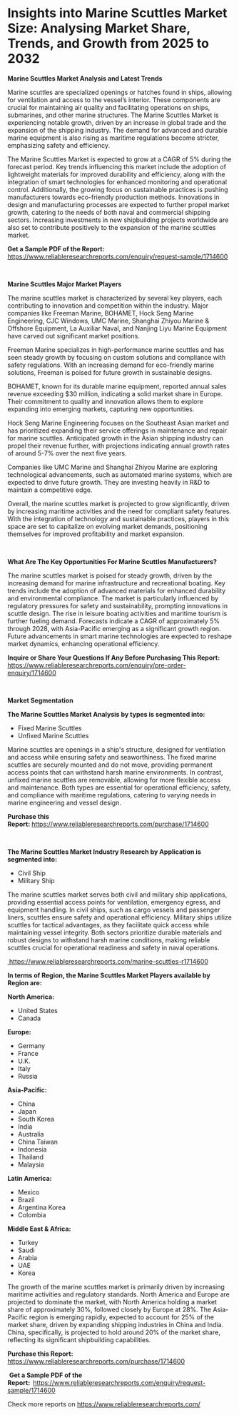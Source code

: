 <p><h1>Insights into Marine Scuttles Market Size: Analysing Market Share, Trends, and Growth from 2025 to 2032</h1></p><p><strong>Marine Scuttles Market Analysis and Latest Trends</strong></p>
<p><p>Marine scuttles are specialized openings or hatches found in ships, allowing for ventilation and access to the vessel’s interior. These components are crucial for maintaining air quality and facilitating operations on ships, submarines, and other marine structures. The Marine Scuttles Market is experiencing notable growth, driven by an increase in global trade and the expansion of the shipping industry. The demand for advanced and durable marine equipment is also rising as maritime regulations become stricter, emphasizing safety and efficiency.</p><p>The Marine Scuttles Market is expected to grow at a CAGR of 5% during the forecast period. Key trends influencing this market include the adoption of lightweight materials for improved durability and efficiency, along with the integration of smart technologies for enhanced monitoring and operational control. Additionally, the growing focus on sustainable practices is pushing manufacturers towards eco-friendly production methods. Innovations in design and manufacturing processes are expected to further propel market growth, catering to the needs of both naval and commercial shipping sectors. Increasing investments in new shipbuilding projects worldwide are also set to contribute positively to the expansion of the marine scuttles market.</p></p>
<p><strong>Get a Sample PDF of the Report:&nbsp;</strong> <a href="https://www.reliableresearchreports.com/enquiry/request-sample/1714600?utm_campaign=2279&utm_medium=2&utm_source=Github&utm_content=ia&utm_term=28032025&utm_id=marine-scuttles">https://www.reliableresearchreports.com/enquiry/request-sample/1714600</a></p>
<p>&nbsp;</p>
<p><strong>Marine Scuttles Major Market Players</strong></p>
<p><p>The marine scuttles market is characterized by several key players, each contributing to innovation and competition within the industry. Major companies like Freeman Marine, BOHAMET, Hock Seng Marine Engineering, CJC Windows, UMC Marine, Shanghai Zhiyou Marine & Offshore Equipment, La Auxiliar Naval, and Nanjing Liyu Marine Equipment have carved out significant market positions.</p><p>Freeman Marine specializes in high-performance marine scuttles and has seen steady growth by focusing on custom solutions and compliance with safety regulations. With an increasing demand for eco-friendly marine solutions, Freeman is poised for future growth in sustainable designs.</p><p>BOHAMET, known for its durable marine equipment, reported annual sales revenue exceeding $30 million, indicating a solid market share in Europe. Their commitment to quality and innovation allows them to explore expanding into emerging markets, capturing new opportunities.</p><p>Hock Seng Marine Engineering focuses on the Southeast Asian market and has prioritized expanding their service offerings in maintenance and repair for marine scuttles. Anticipated growth in the Asian shipping industry can propel their revenue further, with projections indicating annual growth rates of around 5-7% over the next five years.</p><p>Companies like UMC Marine and Shanghai Zhiyou Marine are exploring technological advancements, such as automated marine systems, which are expected to drive future growth. They are investing heavily in R&D to maintain a competitive edge.</p><p>Overall, the marine scuttles market is projected to grow significantly, driven by increasing maritime activities and the need for compliant safety features. With the integration of technology and sustainable practices, players in this space are set to capitalize on evolving market demands, positioning themselves for improved profitability and market expansion.</p></p>
<p>&nbsp;</p>
<p><strong>What Are The Key Opportunities For Marine Scuttles Manufacturers?</strong></p>
<p><p>The marine scuttles market is poised for steady growth, driven by the increasing demand for marine infrastructure and recreational boating. Key trends include the adoption of advanced materials for enhanced durability and environmental compliance. The market is particularly influenced by regulatory pressures for safety and sustainability, prompting innovations in scuttle design. The rise in leisure boating activities and maritime tourism is further fueling demand. Forecasts indicate a CAGR of approximately 5% through 2028, with Asia-Pacific emerging as a significant growth region. Future advancements in smart marine technologies are expected to reshape market dynamics, enhancing operational efficiency.</p></p>
<p><strong>Inquire or Share Your Questions If Any Before Purchasing This Report:</strong> <a href="https://www.reliableresearchreports.com/enquiry/pre-order-enquiry/1714600?utm_campaign=2279&utm_medium=2&utm_source=Github&utm_content=ia&utm_term=28032025&utm_id=marine-scuttles">https://www.reliableresearchreports.com/enquiry/pre-order-enquiry/1714600</a></p>
<p>&nbsp;</p>
<p><strong>Market Segmentation</strong></p>
<p><strong>The Marine Scuttles Market Analysis by types is segmented into:</strong></p>
<p><ul><li>Fixed Marine Scuttles</li><li>Unfixed Marine Scuttles</li></ul></p>
<p><p>Marine scuttles are openings in a ship's structure, designed for ventilation and access while ensuring safety and seaworthiness. The fixed marine scuttles are securely mounted and do not move, providing permanent access points that can withstand harsh marine environments. In contrast, unfixed marine scuttles are removable, allowing for more flexible access and maintenance. Both types are essential for operational efficiency, safety, and compliance with maritime regulations, catering to varying needs in marine engineering and vessel design.</p></p>
<p><strong>Purchase this Report:&nbsp;</strong><a href="https://www.reliableresearchreports.com/purchase/1714600?utm_campaign=2279&utm_medium=2&utm_source=Github&utm_content=ia&utm_term=28032025&utm_id=marine-scuttles">https://www.reliableresearchreports.com/purchase/1714600</a></p>
<p>&nbsp;</p>
<p><strong>The Marine Scuttles Market Industry Research by Application is segmented into:</strong></p>
<p><ul><li>Civil Ship</li><li>Military Ship</li></ul></p>
<p><p>The marine scuttles market serves both civil and military ship applications, providing essential access points for ventilation, emergency egress, and equipment handling. In civil ships, such as cargo vessels and passenger liners, scuttles ensure safety and operational efficiency. Military ships utilize scuttles for tactical advantages, as they facilitate quick access while maintaining vessel integrity. Both sectors prioritize durable materials and robust designs to withstand harsh marine conditions, making reliable scuttles crucial for operational readiness and safety in naval operations.</p></p>
<p><a href="https://www.reliableresearchreports.com/marine-scuttles-r1714600?utm_campaign=2279&utm_medium=2&utm_source=Github&utm_content=ia&utm_term=28032025&utm_id=marine-scuttles">&nbsp;https://www.reliableresearchreports.com/marine-scuttles-r1714600</a></p>
<p><strong>In terms of Region, the Marine Scuttles Market Players available by Region are:</strong></p>
<p>
    <p> <strong> North America: </strong>
        <ul>
            <li>United States</li>
            <li>Canada</li>
        </ul>
        </p> 
    <p> <strong> Europe: </strong>
        <ul>
            <li>Germany</li>
            <li>France</li>
            <li>U.K.</li>
            <li>Italy</li>
            <li>Russia</li>
        </ul>
        </p> 
    <p> <strong> Asia-Pacific: </strong>
        <ul>
            <li>China</li>
            <li>Japan</li>
            <li>South Korea</li>
            <li>India</li>
            <li>Australia</li>
            <li>China Taiwan</li>
            <li>Indonesia</li>
            <li>Thailand</li>
            <li>Malaysia</li>
        </ul>
        </p> 
    <p> <strong> Latin America: </strong>
        <ul>
            <li>Mexico</li>
            <li>Brazil</li>
            <li>Argentina Korea</li>
            <li>Colombia</li>
        </ul>
        </p> 
    <p> <strong> Middle East & Africa: </strong>
        <ul>
            <li>Turkey</li>
            <li>Saudi</li>
            <li>Arabia</li>
            <li>UAE</li>
            <li>Korea</li>
        </ul>
    </p>
    </p>
<p><p>The growth of the marine scuttles market is primarily driven by increasing maritime activities and regulatory standards. North America and Europe are projected to dominate the market, with North America holding a market share of approximately 30%, followed closely by Europe at 28%. The Asia-Pacific region is emerging rapidly, expected to account for 25% of the market share, driven by expanding shipping industries in China and India. China, specifically, is projected to hold around 20% of the market share, reflecting its significant shipbuilding capabilities.</p></p>
<p><strong>Purchase this Report: </strong><a href="https://www.reliableresearchreports.com/purchase/1714600?utm_campaign=2279&utm_medium=2&utm_source=Github&utm_content=ia&utm_term=28032025&utm_id=marine-scuttles">https://www.reliableresearchreports.com/purchase/1714600</a></p>
<p>&nbsp;<strong>Get a Sample PDF of the Report:&nbsp;&nbsp;</strong><a href="https://www.reliableresearchreports.com/enquiry/request-sample/1714600?utm_campaign=2279&utm_medium=2&utm_source=Github&utm_content=ia&utm_term=28032025&utm_id=marine-scuttles">https://www.reliableresearchreports.com/enquiry/request-sample/1714600</a></p>
<p><strong></strong></p>
<p>Check more reports on <a href="https://www.reliableresearchreports.com/?utm_campaign=2279&utm_medium=2&utm_source=Github&utm_content=ia&utm_term=28032025&utm_id=marine-scuttles">https://www.reliableresearchreports.com/</a></p>